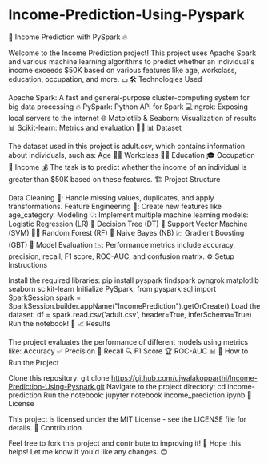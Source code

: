 # Income-Prediction-Using-Pyspark

💼 Income Prediction with PySpark 🔥

Welcome to the Income Prediction project! This project uses Apache Spark and various machine learning algorithms to predict whether an individual's income exceeds $50K based on various features like age, workclass, education, occupation, and more. 💵
🛠️ Technologies Used

Apache Spark: A fast and general-purpose cluster-computing system for big data processing 🔥
PySpark: Python API for Spark 💻
ngrok: Exposing local servers to the internet 🌐
Matplotlib & Seaborn: Visualization of results 📊
Scikit-learn: Metrics and evaluation 🧑‍🏫
📊 Dataset

The dataset used in this project is adult.csv, which contains information about individuals, such as:
Age 👶👴
Workclass 🧑‍💼
Education 🎓
Occupation 💼
Income 💰
The task is to predict whether the income of an individual is greater than $50K based on these features.
🏗️ Project Structure

Data Cleaning 🧹: Handle missing values, duplicates, and apply transformations.
Feature Engineering 🔧: Create new features like age_category.
Modeling 💡: Implement multiple machine learning models:
Logistic Regression (LR) 🤖
Decision Tree (DT) 🌳
Support Vector Machine (SVM) 🧑‍💼
Random Forest (RF) 🌲
Naive Bayes (NB) 📈
Gradient Boosting (GBT) 🚀
Model Evaluation 📉: Performance metrics include accuracy, precision, recall, F1 score, ROC-AUC, and confusion matrix.
⚙️ Setup Instructions

Install the required libraries:
pip install pyspark findspark pyngrok matplotlib seaborn scikit-learn
Initialize PySpark:
from pyspark.sql import SparkSession
spark = SparkSession.builder.appName("IncomePrediction").getOrCreate()
Load the dataset:
df = spark.read.csv('adult.csv', header=True, inferSchema=True)
Run the notebook! 📓
📈 Results

The project evaluates the performance of different models using metrics like:
Accuracy ✅
Precision 🎯
Recall 🔍
F1 Score 🏆
ROC-AUC 📊
🔧 How to Run the Project

Clone this repository:
git clone https://github.com/ujwalakopparthi/Income-Prediction-Using-Pyspark.git
Navigate to the project directory:
cd income-prediction
Run the notebook:
jupyter notebook income_prediction.ipynb
📝 License

This project is licensed under the MIT License - see the LICENSE file for details.
🎉 Contribution

Feel free to fork this project and contribute to improving it! 🚀
Hope this helps! Let me know if you'd like any changes. 😊
